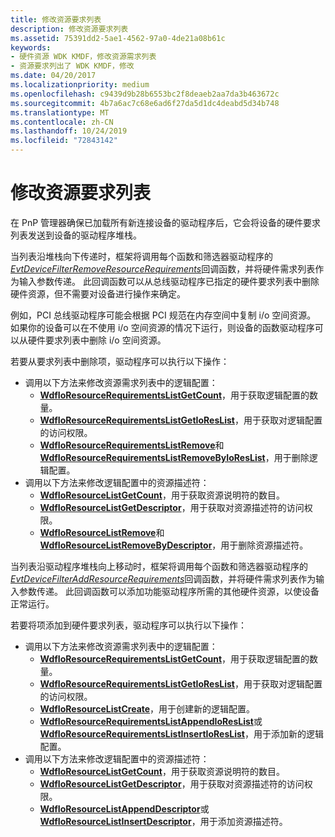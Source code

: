 ```yaml
---
title: 修改资源要求列表
description: 修改资源要求列表
ms.assetid: 75391dd2-5ae1-4562-97a0-4de21a08b61c
keywords:
- 硬件资源 WDK KMDF，修改资源需求列表
- 资源要求列出了 WDK KMDF，修改
ms.date: 04/20/2017
ms.localizationpriority: medium
ms.openlocfilehash: c9439d9b28b6553bc2f8deaeb2aa7da3b463672c
ms.sourcegitcommit: 4b7a6ac7c68e6ad6f27da5d1dc4deabd5d34b748
ms.translationtype: MT
ms.contentlocale: zh-CN
ms.lasthandoff: 10/24/2019
ms.locfileid: "72843142"
---
```

# <a name="modifying-a-resource-requirements-list"></a>修改资源要求列表


在 PnP 管理器确保已加载所有新连接设备的驱动程序后，它会将设备的硬件要求列表发送到设备的驱动程序堆栈。

当列表沿堆栈向下传递时，框架将调用每个函数和筛选器驱动程序的[*EvtDeviceFilterRemoveResourceRequirements*](https://docs.microsoft.com/windows-hardware/drivers/ddi/wdffdo/nc-wdffdo-evt_wdf_device_filter_resource_requirements)回调函数，并将硬件需求列表作为输入参数传递。 此回调函数可以从总线驱动程序已指定的硬件要求列表中删除硬件资源，但不需要对设备进行操作来确定。

例如，PCI 总线驱动程序可能会根据 PCI 规范在内存空间中复制 i/o 空间资源。 如果你的设备可以在不使用 i/o 空间资源的情况下运行，则设备的函数驱动程序可以从硬件要求列表中删除 i/o 空间资源。

若要从要求列表中删除项，驱动程序可以执行以下操作：

-   调用以下方法来修改资源需求列表中的逻辑配置：
    -   [**WdfIoResourceRequirementsListGetCount**](https://docs.microsoft.com/windows-hardware/drivers/ddi/wdfresource/nf-wdfresource-wdfioresourcerequirementslistgetcount)，用于获取逻辑配置的数量。
    -   [**WdfIoResourceRequirementsListGetIoResList**](https://docs.microsoft.com/windows-hardware/drivers/ddi/wdfresource/nf-wdfresource-wdfioresourcerequirementslistgetioreslist)，用于获取对逻辑配置的访问权限。
    -   [**WdfIoResourceRequirementsListRemove**](https://docs.microsoft.com/windows-hardware/drivers/ddi/wdfresource/nf-wdfresource-wdfioresourcerequirementslistremove)和[**WdfIoResourceRequirementsListRemoveByIoResList**](https://docs.microsoft.com/windows-hardware/drivers/ddi/wdfresource/nf-wdfresource-wdfioresourcerequirementslistremovebyioreslist)，用于删除逻辑配置。
-   调用以下方法来修改逻辑配置中的资源描述符：
    -   [**WdfIoResourceListGetCount**](https://docs.microsoft.com/windows-hardware/drivers/ddi/wdfresource/nf-wdfresource-wdfioresourcelistgetcount)，用于获取资源说明符的数目。
    -   [**WdfIoResourceListGetDescriptor**](https://docs.microsoft.com/windows-hardware/drivers/ddi/wdfresource/nf-wdfresource-wdfioresourcelistgetdescriptor)，用于获取对资源描述符的访问权限。
    -   [**WdfIoResourceListRemove**](https://docs.microsoft.com/windows-hardware/drivers/ddi/wdfresource/nf-wdfresource-wdfioresourcelistremove)和[**WdfIoResourceListRemoveByDescriptor**](https://docs.microsoft.com/windows-hardware/drivers/ddi/wdfresource/nf-wdfresource-wdfioresourcelistremovebydescriptor)，用于删除资源描述符。

当列表沿驱动程序堆栈向上移动时，框架将调用每个函数和筛选器驱动程序的[*EvtDeviceFilterAddResourceRequirements*](https://docs.microsoft.com/windows-hardware/drivers/ddi/wdffdo/nc-wdffdo-evt_wdf_device_filter_resource_requirements)回调函数，并将硬件需求列表作为输入参数传递。 此回调函数可以添加功能驱动程序所需的其他硬件资源，以使设备正常运行。

若要将项添加到硬件要求列表，驱动程序可以执行以下操作：

-   调用以下方法来修改资源需求列表中的逻辑配置：
    -   [**WdfIoResourceRequirementsListGetCount**](https://docs.microsoft.com/windows-hardware/drivers/ddi/wdfresource/nf-wdfresource-wdfioresourcerequirementslistgetcount)，用于获取逻辑配置的数量。
    -   [**WdfIoResourceRequirementsListGetIoResList**](https://docs.microsoft.com/windows-hardware/drivers/ddi/wdfresource/nf-wdfresource-wdfioresourcerequirementslistgetioreslist)，用于获取对逻辑配置的访问权限。
    -   [**WdfIoResourceListCreate**](https://docs.microsoft.com/windows-hardware/drivers/ddi/wdfresource/nf-wdfresource-wdfioresourcelistcreate)，用于创建新的逻辑配置。
    -   [**WdfIoResourceRequirementsListAppendIoResList**](https://docs.microsoft.com/windows-hardware/drivers/ddi/wdfresource/nf-wdfresource-wdfioresourcerequirementslistappendioreslist)或[**WdfIoResourceRequirementsListInsertIoResList**](https://docs.microsoft.com/windows-hardware/drivers/ddi/wdfresource/nf-wdfresource-wdfioresourcerequirementslistinsertioreslist)，用于添加新的逻辑配置。
-   调用以下方法来修改逻辑配置中的资源描述符：
    -   [**WdfIoResourceListGetCount**](https://docs.microsoft.com/windows-hardware/drivers/ddi/wdfresource/nf-wdfresource-wdfioresourcelistgetcount)，用于获取资源说明符的数目。
    -   [**WdfIoResourceListGetDescriptor**](https://docs.microsoft.com/windows-hardware/drivers/ddi/wdfresource/nf-wdfresource-wdfioresourcelistgetdescriptor)，用于获取对资源描述符的访问权限。
    -   [**WdfIoResourceListAppendDescriptor**](https://docs.microsoft.com/windows-hardware/drivers/ddi/wdfresource/nf-wdfresource-wdfioresourcelistappenddescriptor)或[**WdfIoResourceListInsertDescriptor**](https://docs.microsoft.com/windows-hardware/drivers/ddi/wdfresource/nf-wdfresource-wdfioresourcelistinsertdescriptor)，用于添加资源描述符。

 

 





